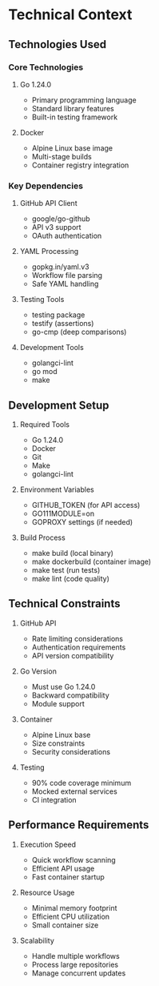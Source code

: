 # Technical Context

## Technologies Used

### Core Technologies
1. Go 1.24.0
   - Primary programming language
   - Standard library features
   - Built-in testing framework

2. Docker
   - Alpine Linux base image
   - Multi-stage builds
   - Container registry integration

### Key Dependencies
1. GitHub API Client
   - google/go-github
   - API v3 support
   - OAuth authentication

2. YAML Processing
   - gopkg.in/yaml.v3
   - Workflow file parsing
   - Safe YAML handling

3. Testing Tools
   - testing package
   - testify (assertions)
   - go-cmp (deep comparisons)

4. Development Tools
   - golangci-lint
   - go mod
   - make

## Development Setup
1. Required Tools
   - Go 1.24.0
   - Docker
   - Git
   - Make
   - golangci-lint

2. Environment Variables
   - GITHUB_TOKEN (for API access)
   - GO111MODULE=on
   - GOPROXY settings (if needed)

3. Build Process
   - make build (local binary)
   - make dockerbuild (container image)
   - make test (run tests)
   - make lint (code quality)

## Technical Constraints
1. GitHub API
   - Rate limiting considerations
   - Authentication requirements
   - API version compatibility

2. Go Version
   - Must use Go 1.24.0
   - Backward compatibility
   - Module support

3. Container
   - Alpine Linux base
   - Size constraints
   - Security considerations

4. Testing
   - 90% code coverage minimum
   - Mocked external services
   - CI integration

## Performance Requirements
1. Execution Speed
   - Quick workflow scanning
   - Efficient API usage
   - Fast container startup

2. Resource Usage
   - Minimal memory footprint
   - Efficient CPU utilization
   - Small container size

3. Scalability
   - Handle multiple workflows
   - Process large repositories
   - Manage concurrent updates
